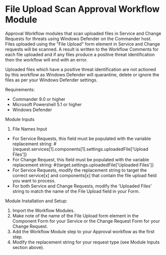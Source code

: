 # File Upload Scan Approval Workflow Module

Approval Workflow modules that scan uploaded files in Service and Change Requests for threats using Windows Defender on the Commander host. Files uploaded using the "File Upload" form element in Service and Change requests will be scanned. A result is written to the Workflow Comments for each file uploaded and if any files produce a positive threat identification then the workflow will end with an error.

Uploaded files which have a positive threat identification are not actioned by this workflow as Windows Defender will quarantine, delete or ignore the files as per your Windows Defender settings.

Requirements: 
* Commander 9.0 or higher
* Microsoft Powershell 5.1 or higher
* Windows Defender

Module Inputs
1. File Names Input
* For Service Requests, this field must be populated with the variable replacement string: #{request.services[1].components[1].settings.uploadedFile['Upload Files']}
* For Change Request, this field must be populated with the variable replacement string: #{target.settings.uploadedFile['Uploaded Files']}
* For Service Requests, modify the replacement string to target the correct service[x] and components[x] that contain the file upload field you want to process.
* For both Service and Change Requests, modify the 'Uploaded Files' string to match the name of the File Upload field in your Form.

Module Installation and Setup:
1. Import the Workflow Modules.
2. Make note of the name of the File Upload form element in the Component Form for your Service or the Change Request Form for your Change Request.
3. Add the Workflow Module step to your Approval workflow as the first step. 
4. Modify the replacement string for your request type (see Module Inputs section above).



